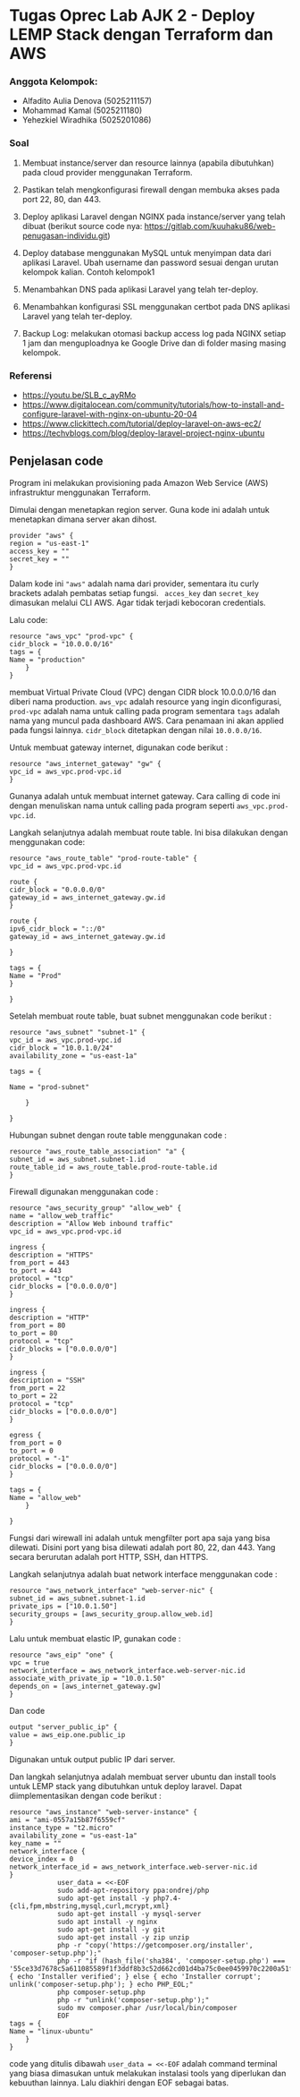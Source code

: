# Tugas Oprec Lab AJK 2 - Deploy LEMP Stack dengan Terraform dan AWS

### Anggota Kelompok:

- Alfadito Aulia Denova (5025211157)
- Mohammad Kamal (5025211180)
- Yehezkiel Wiradhika (5025201086)

### Soal

1. Membuat instance/server dan resource lainnya (apabila dibutuhkan) pada cloud provider menggunakan Terraform.

2. Pastikan telah mengkonfigurasi firewall dengan membuka akses pada port 22, 80, dan 443.

3. Deploy aplikasi Laravel dengan NGINX pada instance/server yang telah dibuat (berikut source code nya: https://gitlab.com/kuuhaku86/web-penugasan-individu.git)

4. Deploy database menggunakan MySQL untuk menyimpan data dari aplikasi Laravel. Ubah username dan password sesuai dengan urutan kelompok kalian. Contoh kelompok1

5. Menambahkan DNS pada aplikasi Laravel yang telah ter-deploy.

6. Menambahkan konfigurasi SSL menggunakan certbot pada DNS aplikasi Laravel yang telah ter-deploy.

7. Backup Log: melakukan otomasi backup access log pada NGINX setiap 1 jam dan menguploadnya ke Google Drive dan di folder masing masing kelompok.

### Referensi

- https://youtu.be/SLB_c_ayRMo
- https://www.digitalocean.com/community/tutorials/how-to-install-and-configure-laravel-with-nginx-on-ubuntu-20-04
- https://www.clickittech.com/tutorial/deploy-laravel-on-aws-ec2/
- https://techvblogs.com/blog/deploy-laravel-project-nginx-ubuntu









## Penjelasan code

Program ini melakukan provisioning pada Amazon Web Service (AWS) infrastruktur menggunakan Terraform. 


Dimulai dengan menetapkan region server. Guna kode ini adalah untuk menetapkan dimana server akan dihost. 

	provider "aws" {
	region = "us-east-1"
	access_key = ""
	secret_key = ""
	}
Dalam kode ini ``"aws"`` adalah nama dari provider, sementara itu curly brackets adalah pembatas setiap fungsi.
``` acces_key``` dan ``secret_key`` dimasukan melalui CLI AWS. Agar tidak terjadi kebocoran credentials.

Lalu code: 

	resource "aws_vpc" "prod-vpc" {
	cidr_block = "10.0.0.0/16"
	tags = {
	Name = "production"
		}
	}

membuat Virtual Private Cloud (VPC) dengan CIDR block 10.0.0.0/16 dan diberi nama production.  ``aws_vpc`` adalah resource yang ingin diconfigurasi, ``prod-vpc`` adalah nama untuk calling pada program sementara ``tags`` adalah nama yang muncul pada dashboard AWS. Cara penamaan ini akan applied pada fungsi lainnya.  ``cidr_block`` ditetapkan dengan nilai ``10.0.0.0/16``.



Untuk membuat gateway internet, digunakan code berikut :

	resource "aws_internet_gateway" "gw" {
	vpc_id = aws_vpc.prod-vpc.id
	}
Gunanya adalah untuk membuat internet gateway. Cara calling di code ini dengan menuliskan nama untuk calling pada program seperti ``aws_vpc.prod-vpc.id``.

Langkah selanjutnya adalah membuat route table. Ini bisa dilakukan dengan menggunakan code: 

	resource "aws_route_table" "prod-route-table" {
	vpc_id = aws_vpc.prod-vpc.id
	
	route {
	cidr_block = "0.0.0.0/0"
	gateway_id = aws_internet_gateway.gw.id
	}
	
	route {
	ipv6_cidr_block = "::/0"
	gateway_id = aws_internet_gateway.gw.id
	
	}
	
	tags = {
	Name = "Prod"
	}
	
	}

Setelah membuat route table, buat subnet menggunakan code berikut : 

	resource "aws_subnet" "subnet-1" {
	vpc_id = aws_vpc.prod-vpc.id
	cidr_block = "10.0.1.0/24"
	availability_zone = "us-east-1a"
	
	tags = {
	
	Name = "prod-subnet"
	
		}
	
	}

Hubungan subnet dengan route table menggunakan code : 

	resource "aws_route_table_association" "a" {
	subnet_id = aws_subnet.subnet-1.id
	route_table_id = aws_route_table.prod-route-table.id
	}

Firewall digunakan menggunakan code : 

	resource "aws_security_group" "allow_web" {
	name = "allow_web_traffic"
	description = "Allow Web inbound traffic"
	vpc_id = aws_vpc.prod-vpc.id
	
	ingress {
	description = "HTTPS"
	from_port = 443
	to_port = 443
	protocol = "tcp"
	cidr_blocks = ["0.0.0.0/0"]
	}
	
	ingress {
	description = "HTTP"
	from_port = 80
	to_port = 80
	protocol = "tcp"
	cidr_blocks = ["0.0.0.0/0"]
	}
	
	ingress {
	description = "SSH"
	from_port = 22
	to_port = 22
	protocol = "tcp"
	cidr_blocks = ["0.0.0.0/0"]
	}
	
	egress {
	from_port = 0
	to_port = 0
	protocol = "-1"
	cidr_blocks = ["0.0.0.0/0"]
	}
	
	tags = {
	Name = "allow_web"
		}
	
	}

Fungsi dari wirewall ini adalah untuk mengfilter port apa saja yang bisa dilewati. Disini port yang bisa dilewati adalah port 80, 22, dan 443. Yang secara berurutan adalah port HTTP, SSH, dan HTTPS. 


Langkah selanjutnya adalah buat network interface menggunakan code : 

	resource "aws_network_interface" "web-server-nic" {
	subnet_id = aws_subnet.subnet-1.id
	private_ips = ["10.0.1.50"]
	security_groups = [aws_security_group.allow_web.id]
	}

Lalu untuk membuat elastic IP, gunakan code : 

	resource "aws_eip" "one" {
	vpc = true
	network_interface = aws_network_interface.web-server-nic.id
	associate_with_private_ip = "10.0.1.50"
	depends_on = [aws_internet_gateway.gw]
	}

Dan code 

	output "server_public_ip" {
	value = aws_eip.one.public_ip
	}

Digunakan untuk output public IP dari server.

Dan langkah selanjutnya adalah membuat server ubuntu dan install tools untuk LEMP stack yang dibutuhkan untuk deploy laravel. Dapat diimplementasikan dengan code berikut : 

	resource "aws_instance" "web-server-instance" {
	ami = "ami-0557a15b87f6559cf"
	instance_type = "t2.micro"
	availability_zone = "us-east-1a"
	key_name = ""  
	network_interface {
	device_index = 0
	network_interface_id = aws_network_interface.web-server-nic.id
	}
				user_data = <<-EOF
				sudo add-apt-repository ppa:ondrej/php
				sudo apt-get install -y php7.4-{cli,fpm,mbstring,mysql,curl,mcrypt,xml}
				sudo apt-get install -y mysql-server
				sudo apt install -y nginx
				sudo apt-get install -y git
				sudo apt-get install -y zip unzip
				php -r "copy('https://getcomposer.org/installer', 'composer-setup.php');"
				php -r "if (hash_file('sha384', 'composer-setup.php') === '55ce33d7678c5a611085589f1f3ddf8b3c52d662cd01d4ba75c0ee0459970c2200a51f492d557530c71c15d8dba01eae') { echo 'Installer verified'; } else { echo 'Installer corrupt'; unlink('composer-setup.php'); } echo PHP_EOL;"
				php composer-setup.php
				php -r "unlink('composer-setup.php');"
				sudo mv composer.phar /usr/local/bin/composer
				EOF
	tags = {
	Name = "linux-ubuntu"
		}
	}


code yang ditulis dibawah ``user_data = <<-EOF`` adalah command terminal yang biasa dimasukan untuk melakukan instalasi tools yang diperlukan dan kebuuthan lainnya. Lalu diakhiri dengan EOF sebagai batas.
